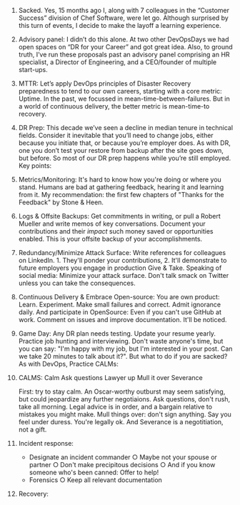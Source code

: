 1. Sacked. Yes, 15 months ago I, along with 7 colleagues in the “Customer Success” division of Chef Software, were let go. Although surprised by this turn of events, I decide to make the layoff a learning experience.

2. Advisory panel: I didn’t do this alone. At two other DevOpsDays we had open spaces on “DR for your Career” and got great idea. Also, to ground truth, I’ve run these proposals past an advisory panel comprising an HR specialist, a Director of Engineering, and a CEO/founder of multiple start-ups.

3. MTTR: Let’s apply DevOps principles of Disaster Recovery preparedness to tend to our own careers, starting with a core metric: Uptime. In the past, we focussed in mean-time-between-failures. But in a world of continuous delivery, the better metric is mean-time-to recovery.

4. DR Prep: This decade we’ve seen a decline in median tenure in technical fields. Consider it inevitable that you’ll need to change jobs, either because you initiate that, or because you’re employer does. As with DR, one you don’t test your restore from backup after the site goes down, but before. So most of our DR prep happens while you’re still employed. Key points:

5. Metrics/Monitoring: It's hard to know how you're doing or where you stand. Humans are bad at gathering feedback, hearing it and learning from it. My recommendation: the first few chapters of "Thanks for the Feedback" by Stone & Heen.

6. Logs & Offsite Backups: Get commitments in writing, or pull a Robert Mueller and write memos of key conversations. Document your contributions and their _impact_ such money saved or opportunities enabled. This is your offsite backup of your accomplishments.

7. Redundancy/Minimize Attack Surface: Write references for colleagues on LinkedIn. 1. They'll ponder your contributions, 2. It'll demonstrate to future employers you engage in production Give & Take.  Speaking of social media: Minimize your attack surface. Don't talk smack on Twitter unless you can take the consequences.

8. Continuous Delivery & Embrace Open-source: You are own product: Learn. Experiment. Make small failures and correct. Admit ignorance daily.  And participate in OpenSource: Even if you can't use GitHub at work. Comment on issues and improve documentation. It'll be noticed.

9. Game Day: Any DR plan needs testing. Update your resume yearly.  Practice job hunting and interviewing. Don't waste anyone's time, but you can say: "I'm happy with my job, but I'm interested in your post. Can we take 20 minutes to talk about it?".  But what to do if you are sacked? As with DevOps, Practice CALMs:

10. CALMS:
    Calm
    Ask questions
    Lawyer up
    Mull it over
    Severance

    First: try to stay calm. An Oscar-worthy outburst may seem satisfying, but could jeopardize any further negotiaions. Ask questions, don't rush, take all morning. Legal advice is in order, and a bargain relative to mistakes you might make. Mull things over: don't sign anything. Say you feel under duress. You're legally ok. And Severance is a negotitiation, not a gift. 

11. Incident response:
	- Designate an incident commander
		○ Maybe not your spouse or partner
		○ Don't make precipitous decisions
		○ And if you know someone who's been canned: Offer to help!
	- Forensics
		○ Keep all relevant documentation

12. Recovery:

        